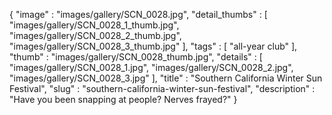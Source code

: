 {
  "image" : "images/gallery/SCN_0028.jpg",
  "detail_thumbs" : [
                       "images/gallery/SCN_0028_1_thumb.jpg",
                       "images/gallery/SCN_0028_2_thumb.jpg",
                       "images/gallery/SCN_0028_3_thumb.jpg"
                     ],
  "tags" : [
              "all-year club"
            ],
  "thumb" : "images/gallery/SCN_0028_thumb.jpg",
  "details" : [
                 "images/gallery/SCN_0028_1.jpg",
                 "images/gallery/SCN_0028_2.jpg",
                 "images/gallery/SCN_0028_3.jpg"
               ],
  "title" : "Southern California Winter Sun Festival",
  "slug" : "southern-california-winter-sun-festival",
  "description" : "Have you been snapping at people? Nerves frayed?"
}
